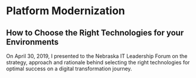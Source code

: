 # Platform Modernization
## How to Choose the Right Technologies for your Environments

On April 30, 2019, I presented to the Nebraska IT Leadership Forum on the strategy, approach and rationale behind selecting the right technologies for optimal success on a digital transformation journey.
